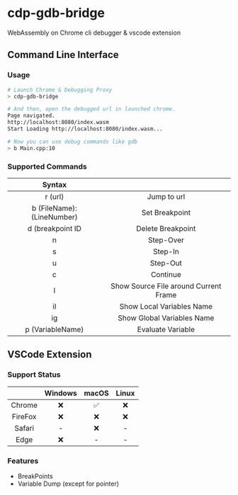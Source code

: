 # cdp-gdb-bridge

WebAssembly on Chrome cli debugger & vscode extension

## Command Line Interface

### Usage

```sh
# Launch Chrome & Debugging Proxy
> cdp-gdb-bridge

# And then, open the debugged url in launched chrome.
Page navigated.
http://localhost:8080/index.wasm
Start Loading http://localhost:8080/index.wasm...

# Now you can use debug commands like gdb
> b Main.cpp:10
```

### Supported Commands

| Syntax | |
|:--:|:--:|
| r (url) | Jump to url |
| b (FileName):(LineNumber) | Set Breakpoint |
| d (breakpoint ID | Delete Breakpoint |
| n | Step-Over |
| s | Step-In |
| u | Step-Out |
| c | Continue |
| l | Show Source File around Current Frame |
| il | Show Local Variables Name |
| ig | Show Global Variables Name |
| p (VariableName) | Evaluate Variable |

## VSCode Extension

### Support Status

|| Windows | macOS | Linux |
| :--: | :--: | :--: | :--: |
| Chrome | ❌ | ✅ | ❌ |
| FireFox | ❌ | ❌ | ❌ |
| Safari | - | ❌ | - |
| Edge | ❌ | - | - |

### Features

- BreakPoints
- Variable Dump (except for pointer)
